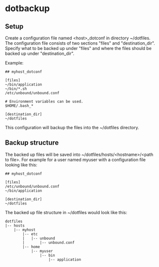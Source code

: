 # dotbackup

## Setup
Create a configuration file named \<host\>_dotconf in directory
~/dotfiles. The configuration file consists of two sections "files"
and "destination_dir". Specify what to be backed up under "files" and
where the files should be backed up under "destination_dir".

Example:

    ## myhost_dotconf

    [files]
    ~/bin/application
    ~/bin/*.sh
    /etc/unbound/unbound.conf

    # Environment variables can be used.
    $HOME/.bash_*

    [destination_dir]
    ~/dotfiles

This configuration will backup the files into the ~/dotfiles
directory.

## Backup structure
The backed up files will be saved into
~/dotfiles/hosts/\<hostname\>/\<path to file\>. For example for a user
named myuser with a configuration file looking like this:

    ## myhost_dotconf

    [files]
    /etc/unbound/unbound.conf
    ~/bin/application

    [destination_dir]
    ~/dotfiles

The backed up file structure in ~/dotfiles would look like this:

    dotfiles
    |-- hosts
        |-- myhost
            |-- etc
            |   |-- unbound
            |       |-- unbound.conf
            |-- home
                |-- myuser
                    |-- bin
                        |-- application



    